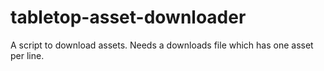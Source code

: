# tabletop-asset-downloader

A script to download assets. Needs a downloads file which has one asset per line.
